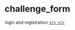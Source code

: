 # challenge_form
login and registration
<a href="https://github.com/mayoro401/challenge_form/blob/master/formchallenge/image_form/Image%2016-10-2023%20%C3%A0%2017.38.jpg"></>
<a href="https://github.com/mayoro401/challenge_form/blob/master/formchallenge/image_form/Image%2016-10-2023%20%C3%A0%2017.39.jpg"></>

